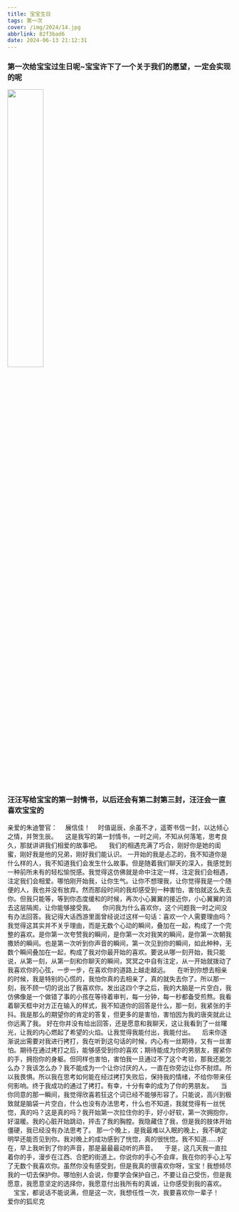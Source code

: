 ```yaml
---
title: 宝宝生日
tags: 第一次
cover: /img/2024/14.jpg
abbrlink: 82f3bad6
date: 2024-06-13 21:12:31
---
```

### 第一次给宝宝过生日呢~宝宝许下了一个关于我们的愿望，一定会实现的呢
<img src="/img/2024/13.jpg" width="40%" height="40%">

### 汪汪写给宝宝的第一封情书，以后还会有第二封第三封，汪汪会一直喜欢宝宝的
亲爱的朱迪警官：
&emsp;展信佳！
&emsp;时值诞辰，余虽不才，遥寄书信一封，以达倾心之情，并贺生辰。
&emsp;这是我写的第一封情书，一时之间，不知从何落笔，思考良久，那就讲讲我们相爱的故事吧。
&emsp;我们的相遇充满了巧合，刚好你是她的闺蜜，刚好我是他的兄弟，刚好我们能认识。
一开始的我是忐忑的，我不知道你是什么样的人，我不知道我们会发生什么故事。但是随着我们聊天的深入，我感觉到一种前所未有的轻松愉悦感。我觉得这仿佛就是命中注定一样，注定我们会相遇，注定我们会相爱。哪怕刚开始我，让你生气。让你不想理我，让你觉得我是一个随便的人，我也并没有放弃。然而那段时间的我却感受到一种害怕，害怕就这么失去你。但我只能等，等到你态度缓和的时候，再次小心翼翼的接近你，小心翼翼的消去这层隔阂，让你能够接受我。
&emsp;你问我为什么喜欢你，这个问题我一时之间没有办法回答。我记得大话西游里面曾经说过这样一句话：喜欢一个人需要理由吗？我觉得这其实并不关乎理由，而是无数个心动的瞬间，叠加在一起，构成了一个完整的喜欢。是你第一次夸赞我的瞬间，是你第一次对我笑的瞬间，是你第一次朝我撒娇的瞬间。也是第一次听到你声音的瞬间，第一次见到你的瞬间，如此种种，无数个瞬间叠加在一起，构成了我对你最开始的喜欢。要说从哪一刻开始，我只能说，从第一刻，从第一刻和你聊天的瞬间，冥冥之中自有注定，从一开始就拨动了我喜欢你的心弦，一步一步，在喜欢你的道路上越走越远。
&emsp;在听到你想去相亲的时候，我是特别的心慌的，我怕你真的去相亲了，真的就失去你了。所以那一刻，我不顾一切的说出了我喜欢你。发出这四个字之后，我的大脑是一片空白，我仿佛像是一个做错了事的小孩在等待着审判，每一分钟，每一秒都备受煎熬。我看着聊天框中对方正在输入的样式，我不知道你的回答是什么，那一刻，我紧张的手抖。我是那么的期望你的肯定的答复，但更多的是害怕，害怕因为我的唐突就此让你远离了我。
好在你并没有给出回答，还是愿意和我聊天，这让我看到了一丝曙光，让我的内心燃起了希望的火焰。让我觉得我能付出，我能付出。
&emsp;后来你逐渐说出需要对我进行拷打，我在听到这句话的时候，内心有一丝期待，又有一丝害怕。期待在通过拷打之后，能够感受到你的喜欢；期待能成为你的男朋友，握紧你的手，拥抱你的身躯。但同样也害怕，害怕我一旦通过不了这个考验，那我还能怎么办？我该怎么办？我不能成为一个让你讨厌的人，一直在你旁边让你不耐烦。所以我畏惧。所以我在思考如何能在经过拷打失败后，保持我的情绪，不给你带来任何影响。终于我成功的通过了拷打。有幸，十分有幸的成为了你的男朋友。
&emsp;当你同意的那一瞬间，我觉得欣喜若狂这个词已经不能够形容了。只能说，高兴到极致就是脑袋一片空白，什么也没有办法思考，什么也不知道，我就觉得有一丝恍惚，真的吗？这是真的吗？我开始第一次拉住你的手，好小好软，第一次拥抱你，好温暖。我的心脏开始跳动，抨击了我的胸膛。我隐藏住了我，但是我的肢体开始僵硬，我已经没有办法思考了。
那一个晚上，是我最难以入眠的晚上，我不确定明早还能否见到你。我对晚上的成功感到了恍惚，真的很恍惚。我不知道……好在，早上我听到了你的声音，那是最最最动听的声音。
&emsp;于是，这几天我一直拉着你的手，漫步在江西、合肥的街道上。你说你的手心不会痒，我在你的手心上写了无数个我喜欢你。虽然你没有感受到，但是我真的很喜欢你呀，宝宝！我想倾尽我的一切去保护你。哪怕别人会说，你要学会保护自己，不要让自己受伤，但是我愿意，我愿意坚定的选择你，我愿意付出我所有的真诚，让你感受到我的喜欢。
&emsp;宝宝，都说话不能说满，但是这一次，我想任性一次，我要喜欢你一辈子！
&emsp;爱你的狐尼克
